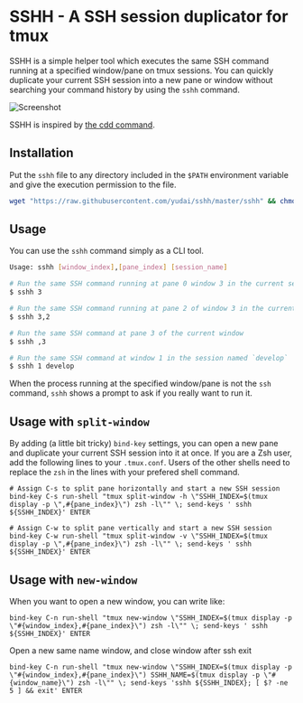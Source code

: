 # SSHH - A SSH session duplicator for tmux

SSHH is a simple helper tool which executes the same SSH command running at a specified window/pane on tmux sessions. You can quickly duplicate your current SSH session into a new pane or window without searching your command history by using the `sshh` command.

![Screenshot](https://raw.githubusercontent.com/yudai/sshh/master/sshh.gif)

SSHH is inspired by [the cdd command](https://github.com/m4i/cdd).

## Installation

Put the `sshh` file to any directory included in the `$PATH` environment variable and give the execution permission to the file.

```sh
wget "https://raw.githubusercontent.com/yudai/sshh/master/sshh" && chmod a+x sshh
```

## Usage

You can use the `sshh` command simply as a CLI tool.

```sh
Usage: sshh [window_index],[pane_index] [session_name]
```

```sh
# Run the same SSH command running at pane 0 window 3 in the current session
$ sshh 3

# Run the same SSH command running at pane 2 of window 3 in the current session
$ sshh 3,2

# Run the same SSH command at pane 3 of the current window
$ sshh ,3

# Run the same SSH command at window 1 in the session named `develop`
$ sshh 1 develop
```

When the process running at the specified window/pane is not the `ssh` command, `sshh` shows a prompt to ask if you really want to run it.

##  Usage with `split-window`

By adding (a little bit tricky) `bind-key` settings, you can open a new pane and duplicate your current SSH session into it at once. If you are a Zsh user, add the following lines to your `.tmux.conf`. Users of the other shells need to replace the `zsh` in the lines with your prefered shell command.

```
# Assign C-s to split pane horizontally and start a new SSH session
bind-key C-s run-shell "tmux split-window -h \"SSHH_INDEX=$(tmux display -p \",#{pane_index}\") zsh -l\"" \; send-keys ' sshh ${SSHH_INDEX}' ENTER

# Assign C-w to split pane vertically and start a new SSH session
bind-key C-w run-shell "tmux split-window -v \"SSHH_INDEX=$(tmux display -p \",#{pane_index}\") zsh -l\"" \; send-keys ' sshh ${SSHH_INDEX}' ENTER
```

## Usage with `new-window`

When you want to open a new window, you can write like:

```
bind-key C-n run-shell "tmux new-window \"SSHH_INDEX=$(tmux display -p \"#{window_index},#{pane_index}\") zsh -l\"" \; send-keys ' sshh ${SSHH_INDEX}' ENTER
```

Open a new same name window, and close window after ssh exit
```
bind-key C-n run-shell "tmux new-window \"SSHH_INDEX=$(tmux display -p \"#{window_index},#{pane_index}\") SSHH_NAME=$(tmux display -p \"#{window_name}\") zsh -l\"" \; send-keys 'sshh ${SSHH_INDEX}; [ $? -ne 5 ] && exit' ENTER
```

